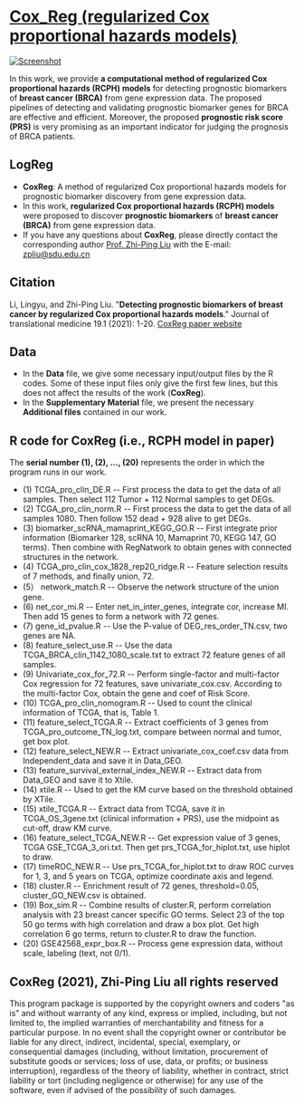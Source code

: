 # [Cox_Reg (regularized Cox proportional hazards models)](https://github.com/zpliulab/CoxReg)

[![Screenshot](https://media.springernature.com/lw685/springer-static/image/art%3A10.1186%2Fs12967-021-03180-y/MediaObjects/12967_2021_3180_Fig1_HTML.png?as=webphttps://media.springernature.com/lw685/springer-static/image/art%3A10.1186%2Fs12967-021-03180-y/MediaObjects/12967_2021_3180_Fig1_HTML.png?as=webp)](https://doi.org/10.1186/s12967-021-03180-y)

In this work, we provide **a computational method of regularized Cox proportional hazards (RCPH) models** for detecting prognostic biomarkers of **breast cancer (BRCA)** from gene expression data. The proposed pipelines of detecting and validating prognostic biomarker genes for BRCA are effective and efficient. Moreover, the proposed **prognostic risk score (PRS)** is very promising as an important indicator for judging the prognosis of BRCA patients.

## LogReg
<!--START_SECTION:news-->
* **CoxReg**: A method of regularized Cox proportional hazards models for prognostic biomarker discovery from gene expression data. 
* In this work, **regularized Cox proportional hazards (RCPH) models** were proposed to discover **prognostic biomarkers** of **breast cancer (BRCA)** from gene expression data.  
* If you have any questions about **CoxReg**, please directly contact the corresponding author [Prof. Zhi-Ping Liu](https://scholar.google.com/citations?user=zkBXb_kAAAAJ&hl=zh-CN&oi=ao) with the E-mail: zpliu@sdu.edu.cn
<!--END_SECTION:news-->


## Citation
Li, Lingyu, and Zhi-Ping Liu. "**Detecting prognostic biomarkers of breast cancer by regularized Cox proportional hazards models**." Journal of translational medicine 19.1 (2021): 1-20. [CoxReg paper website](https://doi.org/10.1186/s12967-021-03180-y)


## Data
<!--START_SECTION:news-->
* In the **Data** file, we give some necessary input/output files by the R codes. Some of these input files only give the first few lines, but this does not affect the results of the work (**CoxReg**).
* In the **Supplementary Material** file, we present the necessary **Additional files** contained in our work. 
<!--END_SECTION:news-->


## R code for CoxReg (i.e., RCPH model in paper)
The **serial number (1), (2), ..., (20)** represents the order in which the program runs in our work. 
<!--START_SECTION:news-->
* (1) TCGA_pro_clin_DE.R  --  First process the data to get the data of all samples. Then select 112 Tumor + 112 Normal samples to get DEGs.
* (2) TCGA_pro_clin_norm.R -- First process the data to get the data of all samples 1080. Then follow 152 dead + 928 alive to get DEGs.
* (3) biomarker_scRNA_mamaprint_KEGG_GO.R -- First integrate prior information (Biomarker 128, scRNA 10, Mamaprint 70, KEGG 147, GO terms). Then combine with RegNatwork to obtain genes with connected structures in the network.
* (4) TCGA_pro_clin_cox_1828_rep20_ridge.R -- Feature selection results of 7 methods, and finally union, 72.
* (5） network_match.R -- Observe the network structure of the union gene.
* (6) net_cor_mi.R -- Enter net_in_inter_genes, integrate cor, increase MI. Then add 15 genes to form a network with 72 genes.
* (7) gene_id_pvalue.R -- Use the P-value of DEG_res_order_TN.csv, two genes are NA.
* (8) feature_select_use.R -- Use the data TCGA_BRCA_clin_1142_1080_scale.txt to extract 72 feature genes of all samples.
* (9) Univariate_cox_for_72.R -- Perform single-factor and multi-factor Cox regression for 72 features, save univariate_cox.csv. According to the multi-factor Cox, obtain the gene and coef of Risk Score.
* (10) TCGA_pro_clin_nomogram.R -- Used to count the clinical information of TCGA, that is, Table 1.
* (11) feature_select_TCGA.R -- Extract coefficients of 3 genes from TCGA_pro_outcome_TN_log.txt, compare between normal and tumor, get box plot.
* (12) feature_select_NEW.R -- Extract univariate_cox_coef.csv data from Independent_data and save it in Data_GEO.
* (13) feature_survival_external_index_NEW.R -- Extract data from Data_GEO and save it to Xtile.
* (14) xtile.R -- Used to get the KM curve based on the threshold obtained by XTile.
* (15) xtile_TCGA.R -- Extract data from TCGA, save it in TCGA_OS_3gene.txt (clinical information + PRS), use the midpoint as cut-off, draw KM curve.
* (16) feature_select_TCGA_NEW.R -- Get expression value of 3 genes, TCGA GSE_TCGA_3_ori.txt. Then get prs_TCGA_for_hiplot.txt, use hiplot to draw.
* (17) timeROC_NEW.R -- Use prs_TCGA_for_hiplot.txt to draw ROC curves for 1, 3, and 5 years on TCGA, optimize coordinate axis and legend.
* (18) cluster.R -- Enrichment result of 72 genes, threshold=0.05, cluster_GO_NEW.csv is obtained.
* (19) Box_sim.R -- Combine results of cluster.R, perform correlation analysis with 23 breast cancer specific GO terms. Select 23 of the top 50 go terms with high correlation and draw a box plot. Get high correlation 6 go terms, return to cluster.R to draw the function.
* (20) GSE42568_expr_box.R -- Process gene expression data, without scale, labeling (text, not 0/1).
<!--END_SECTION:news-->


## CoxReg (2021), Zhi-Ping Liu all rights reserved
This program package is supported by the copyright owners and coders "as is" and without warranty of any kind, express or implied, including, but not limited to, the implied warranties of merchantability and fitness for a particular purpose. In no event shall the copyright owner or contributor be liable for any direct, indirect, incidental, special, exemplary, or consequential damages (including, without limitation, procurement of substitute goods or services; loss of use, data, or profits; or business interruption), regardless of the theory of liability, whether in contract, strict liability or tort (including negligence or otherwise) for any use of the software, even if advised of the possibility of such damages.
